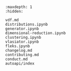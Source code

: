 ```{include} ../README.md
```

```{toctree}
:maxdepth: 1
:hidden:

vdf.md
distributions.ipynb
generator.ipynb
dimensional-reduction.ipynb
clustering.ipynb
vlasiator.ipynb
fleks.ipynb
changelog.md
contributing.md
conduct.md
autoapi/index
```